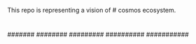 This repo is representing a vision of # cosmos ecosystem.
#
##
###
####
#####
######
#######
########
#########
##########
###########
